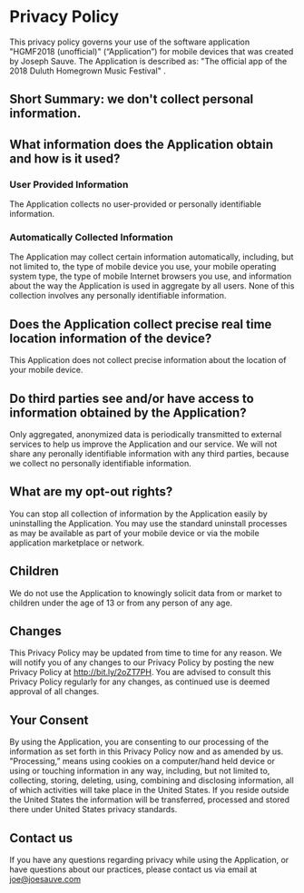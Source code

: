 # Privacy Policy

This privacy policy governs your use of the software application "HGMF2018 (unofficial)" (“Application”) for mobile devices that was created by Joseph Sauve. The Application is described as: "The official app of the 2018 Duluth Homegrown Music Festival" .

## Short Summary: we don't collect personal information.

## What information does the Application obtain and how is it used?

### User Provided Information 

The Application collects no user-provided or personally identifiable information.

### Automatically Collected Information 

The Application may collect certain information automatically, including, but not limited to, the type of mobile device you use, your mobile operating system type, the type of mobile Internet browsers you use, and information about the way the Application is used in aggregate by all users. None of this collection involves any personally identifiable information.

## Does the Application collect precise real time location information of the device?

This Application does not collect precise information about the location of your mobile device. 

## Do third parties see and/or have access to information obtained by the Application?

Only aggregated, anonymized data is periodically transmitted to external services to help us improve the Application and our service. We will not share any peronally identifiable information with any third parties, because we collect no personally identifiable information.

## What are my opt-out rights?

You can stop all collection of information by the Application easily by uninstalling the Application. You may use the standard uninstall processes as may be available as part of your mobile device or via the mobile application marketplace or network.

## Children

We do not use the Application to knowingly solicit data from or market to children under the age of 13 or from any person of any age.

## Changes

This Privacy Policy may be updated from time to time for any reason. We will notify you of any changes to our Privacy Policy by posting the new Privacy Policy at http://bit.ly/2oZT7PH. You are advised to consult this Privacy Policy regularly for any changes, as continued use is deemed approval of all changes.

## Your Consent

By using the Application, you are consenting to our processing of the information as set forth in this Privacy Policy now and as amended by us. "Processing,” means using cookies on a computer/hand held device or using or touching information in any way, including, but not limited to, collecting, storing, deleting, using, combining and disclosing information, all of which activities will take place in the United States. If you reside outside the United States the information will be transferred, processed and stored there under United States privacy standards. 

## Contact us

If you have any questions regarding privacy while using the Application, or have questions about our practices, please contact us via email at joe@joesauve.com
